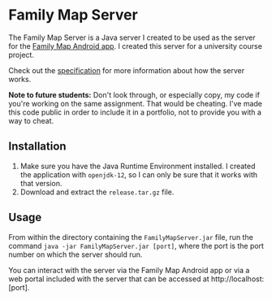 # Family Map Server

The Family Map Server is a Java server I created to be used as the server for the [Family Map Android app](https://gitlab.com/jasonccox/FamilyMap). I created this server for a university course project.

Check out the [specification](https://gitlab.com/jasonccox/FamilyMapServer/blob/master/FamilyMapServerSpecification.pdf) for more information about how the server works.

**Note to future students:** Don't look through, or especially copy, my code if you're working on the same assignment. That would be cheating. I've made this code public in order to include it in a portfolio, not to provide you with a way to cheat.

## Installation

1. Make sure you have the Java Runtime Environment installed. I created the application with `openjdk-12`, so I can only be sure that it works with that version.
2. Download and extract the `release.tar.gz` file.

## Usage

From within the directory containing the `FamilyMapServer.jar` file, run the command `java -jar FamilyMapServer.jar [port]`, where the port is the port number on which the server should run.

You can interact with the server via the Family Map Android app or via a web portal included with the server that can be accessed at http://localhost:[port].
